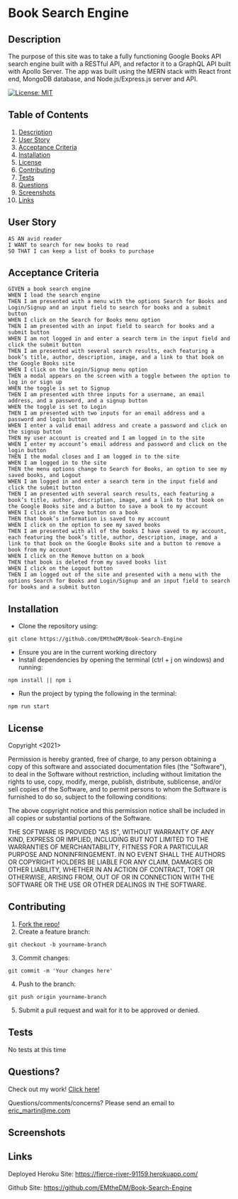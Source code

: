 # Book Search Engine

<a name="descsection"></a>
## Description
The purpose of this site was to take a fully functioning Google Books API search engine built with a RESTful API, and refactor it to a GraphQL API built with Apollo Server. The app was built using the MERN stack with React front end, MongoDB database, and Node.js/Express.js server and API.  

[![License: MIT](https://img.shields.io/badge/License-MIT-blue.svg)](https://opensource.org/licenses/MIT)


## Table of Contents
1. [ Description ](#descsection)
2. [ User Story ](#usersection)
3. [Acceptance Criteria](#acceptancesection)
4. [ Installation ](#installsection)
5. [ License ](#licensesection)
6. [ Contributing ](#contribsection)
7. [ Tests ](#testsection)
8. [ Questions ](#questionssection)
9. [ Screenshots ](#screenshotsection)
10. [ Links ](#linksection)

<a name="usersection"></a>
## User Story
```
AS AN avid reader
I WANT to search for new books to read
SO THAT I can keep a list of books to purchase
```

<a name="acceptancesection"></a>
## Acceptance Criteria
```
GIVEN a book search engine
WHEN I load the search engine
THEN I am presented with a menu with the options Search for Books and Login/Signup and an input field to search for books and a submit button
WHEN I click on the Search for Books menu option
THEN I am presented with an input field to search for books and a submit button
WHEN I am not logged in and enter a search term in the input field and click the submit button
THEN I am presented with several search results, each featuring a book’s title, author, description, image, and a link to that book on the Google Books site
WHEN I click on the Login/Signup menu option
THEN a modal appears on the screen with a toggle between the option to log in or sign up
WHEN the toggle is set to Signup
THEN I am presented with three inputs for a username, an email address, and a password, and a signup button
WHEN the toggle is set to Login
THEN I am presented with two inputs for an email address and a password and login button
WHEN I enter a valid email address and create a password and click on the signup button
THEN my user account is created and I am logged in to the site
WHEN I enter my account’s email address and password and click on the login button
THEN I the modal closes and I am logged in to the site
WHEN I am logged in to the site
THEN the menu options change to Search for Books, an option to see my saved books, and Logout
WHEN I am logged in and enter a search term in the input field and click the submit button
THEN I am presented with several search results, each featuring a book’s title, author, description, image, and a link to that book on the Google Books site and a button to save a book to my account
WHEN I click on the Save button on a book
THEN that book’s information is saved to my account
WHEN I click on the option to see my saved books
THEN I am presented with all of the books I have saved to my account, each featuring the book’s title, author, description, image, and a link to that book on the Google Books site and a button to remove a book from my account
WHEN I click on the Remove button on a book
THEN that book is deleted from my saved books list
WHEN I click on the Logout button
THEN I am logged out of the site and presented with a menu with the options Search for Books and Login/Signup and an input field to search for books and a submit button  
```


<a name="installsection"></a>
## Installation
* Clone the repository using:
```
git clone https://github.com/EMtheDM/Book-Search-Engine
```
* Ensure you are in the current working directory
* Install dependencies by opening the terminal (ctrl + j on windows) and running:
```
npm install || npm i
```
* Run the project by typing the following in the terminal:
```
npm run start
```

<a name="licensesection"></a>
## License
Copyright <2021>

Permission is hereby granted, free of charge, to any person obtaining a copy of this software and associated documentation files (the "Software"), to deal in the Software without restriction, including without limitation the rights to use, copy, modify, merge, publish, distribute, sublicense, and/or sell copies of the Software, and to permit persons to whom the Software is furnished to do so, subject to the following conditions:

The above copyright notice and this permission notice shall be included in all copies or substantial portions of the Software.

THE SOFTWARE IS PROVIDED "AS IS", WITHOUT WARRANTY OF ANY KIND, EXPRESS OR IMPLIED, INCLUDING BUT NOT LIMITED TO THE WARRANTIES OF MERCHANTABILITY, FITNESS FOR A PARTICULAR PURPOSE AND NONINFRINGEMENT. IN NO EVENT SHALL THE AUTHORS OR COPYRIGHT HOLDERS BE LIABLE FOR ANY CLAIM, DAMAGES OR OTHER LIABILITY, WHETHER IN AN ACTION OF CONTRACT, TORT OR OTHERWISE, ARISING FROM, OUT OF OR IN CONNECTION WITH THE SOFTWARE OR THE USE OR OTHER DEALINGS IN THE SOFTWARE.

  <a name="contribsection"></a>
## Contributing
1. [Fork the repo!](https://docs.github.com/en/get-started/quickstart/fork-a-repo)
2. Create a feature branch:
```
git checkout -b yourname-branch
```
3. Commit changes:
```
git commit -m 'Your changes here'
```
4. Push to the branch:
```
git push origin yourname-branch
```
5. Submit a pull request and wait for it to be approved or denied.

  <a name="testsection"></a>
## Tests
  No tests at this time

  <a name="questionssection"></a>
## Questions?
  Check out my work! [Click here!](https://github.com/EMtheDM)

  Questions/comments/concerns? Please send an email to eric_martin@me.com

<a name="screenshotsection"></a>
## Screenshots

<a name="linksection"></a>
## Links
  Deployed Heroku Site: https://fierce-river-91159.herokuapp.com/
  
  Github Site: https://github.com/EMtheDM/Book-Search-Engine